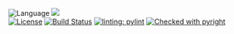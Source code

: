 ![Language](https://img.shields.io/badge/Python-3776AB?style=for-the-badge&logo=python&logoColor=white)  ![](https://img.shields.io/badge/Linux-FCC624?style=for-the-badge&logo=linux&logoColor=black)  
[![License](https://img.shields.io/badge/license-GNU_General_Public_License-blue)](https://opensource.org/licenses/GPL-3.0)
[![Build Status](https://github.com/ncsuswe24/merge-sort/actions/workflows/python-app.yml/badge.svg)](https://github.com/ncsuswe24/merge-sort/actions)
[![linting: pylint](https://img.shields.io/badge/linting-pylint-yellowgreen)](https://github.com/pylint-dev/pylint)
[![Checked with pyright](https://microsoft.github.io/pyright/img/pyright_badge.svg)](https://microsoft.github.io/pyright/)

